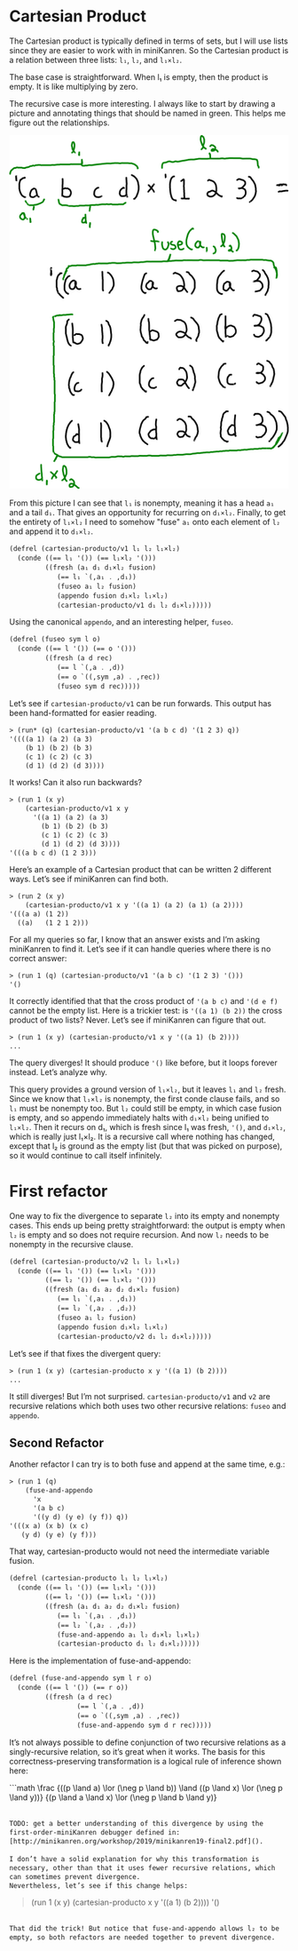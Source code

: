 # Cartesian Product

The Cartesian product is typically defined in terms of sets, but I will use lists since they are easier to work with in miniKanren. So the Cartesian product is a relation between three lists: `l₁`, `l₂`, and `l₁×l₂`.

The base case is straightforward. When l₁ is empty, then the product is empty. It is like multiplying by zero.

The recursive case is more interesting. I always like to start by drawing a picture and annotating things that should be named in green. This helps me figure out the relationships.

![Cartesian Product picture](img-cartesian-product.png)

From this picture I can see that `l₁` is nonempty, meaning it has a head `a₁` and a tail `d₁`. That gives an opportunity for recurring on `d₁×l₂`. Finally, to get the entirety of `l₁×l₂` I need to somehow "fuse" `a₁` onto each element of `l₂` and append it to `d₁×l₂`.

```scheme
(defrel (cartesian-producto/v1 l₁ l₂ l₁×l₂)
  (conde ((== l₁ '()) (== l₁×l₂ '()))
         ((fresh (a₁ d₁ d₁×l₂ fusion)
            (== l₁ `(,a₁ . ,d₁))
            (fuseo a₁ l₂ fusion)
            (appendo fusion d₁×l₂ l₁×l₂)
            (cartesian-producto/v1 d₁ l₂ d₁×l₂)))))
```

Using the canonical `appendo`, and an interesting helper, `fuseo`.

```scheme
(defrel (fuseo sym l o)
  (conde ((== l '()) (== o '()))
         ((fresh (a d rec)
            (== l `(,a . ,d))
            (== o `((,sym ,a) . ,rec))
            (fuseo sym d rec)))))
```

Let’s see if `cartesian-producto/v1` can be run forwards. This output has been hand-formatted for easier reading.

```
> (run* (q) (cartesian-producto/v1 '(a b c d) '(1 2 3) q))
'((((a 1) (a 2) (a 3)
    (b 1) (b 2) (b 3)
    (c 1) (c 2) (c 3)
    (d 1) (d 2) (d 3))))
```

It works! Can it also run backwards?

```
> (run 1 (x y)
    (cartesian-producto/v1 x y
      '((a 1) (a 2) (a 3)
        (b 1) (b 2) (b 3)
        (c 1) (c 2) (c 3)
        (d 1) (d 2) (d 3))))
'(((a b c d) (1 2 3)))
```

Here’s an example of a Cartesian product that can be written 2 different ways. Let’s see if miniKanren can find both.

```
> (run 2 (x y)
    (cartesian-producto/v1 x y '((a 1) (a 2) (a 1) (a 2))))
'(((a a) (1 2))
  ((a)   (1 2 1 2)))
```

For all my queries so far, I know that an answer exists and I’m asking miniKanren to find it. Let’s see if it can handle queries where there is no correct answer:

```
> (run 1 (q) (cartesian-producto/v1 '(a b c) '(1 2 3) '()))
'()
```

It correctly identified that that the cross product of `'(a b c)` and `'(d e f)` cannot be the empty list. Here is a trickier test: is `'((a 1) (b 2))` the cross product of two lists? Never. Let’s see if miniKanren can figure that out.

```
> (run 1 (x y) (cartesian-producto/v1 x y '((a 1) (b 2))))
...
```

The query diverges! It should produce `'()` like before, but it loops forever instead. Let’s analyze why.

This query provides a ground version of `l₁×l₂`, but it leaves `l₁` and `l₂` fresh. Since we know that `l₁×l₂` is nonempty, the first conde clause fails, and so `l₁` must be nonempty too. But `l₂` could still be empty, in which case fusion is empty, and so appendo immediately halts with `d₁×l₂` being unified to `l₁×l₂`. Then it recurs on d₁, which is fresh since l₁ was fresh, `'()`, and `d₁×l₂`, which is really just l₁×l₂. It is a recursive call where nothing has changed, except that l₂ is ground as the empty list (but that was picked on purpose), so it would continue to call itself infinitely.

# First refactor

One way to fix the divergence to separate `l₂` into its empty and nonempty cases. This ends up being pretty straightforward: the output is empty when `l₂` is empty and so does not require recursion. And now `l₂` needs to be nonempty in the recursive clause.

```scheme
(defrel (cartesian-producto/v2 l₁ l₂ l₁×l₂)
  (conde ((== l₁ '()) (== l₁×l₂ '()))
         ((== l₂ '()) (== l₁×l₂ '()))
         ((fresh (a₁ d₁ a₂ d₂ d₁×l₂ fusion)
            (== l₁ `(,a₁ . ,d₁))
            (== l₂ `(,a₂ . ,d₂))
            (fuseo a₁ l₂ fusion)
            (appendo fusion d₁×l₂ l₁×l₂)
            (cartesian-producto/v2 d₁ l₂ d₁×l₂)))))
```

Let’s see if that fixes the divergent query:

```
> (run 1 (x y) (cartesian-producto x y '((a 1) (b 2))))
...
```

It still diverges! But I’m not surprised. `cartesian-producto/v1` and `v2` are recursive relations which both uses two other recursive relations: `fuseo` and `appendo`.

## Second Refactor
Another refactor I can try is to both fuse and append at the same time, e.g.:

```
> (run 1 (q)
    (fuse-and-appendo
      'x
      '(a b c)
      '((y d) (y e) (y f)) q))
'(((x a) (x b) (x c)
   (y d) (y e) (y f)))
```
That way, cartesian-producto would not need the intermediate variable fusion.

```scheme
(defrel (cartesian-producto l₁ l₂ l₁×l₂)
  (conde ((== l₁ '()) (== l₁×l₂ '()))
         ((== l₂ '()) (== l₁×l₂ '()))
         ((fresh (a₁ d₁ a₂ d₂ d₁×l₂ fusion)
            (== l₁ `(,a₁ . ,d₁))
            (== l₂ `(,a₂ . ,d₂))
            (fuse-and-appendo a₁ l₂ d₁×l₂ l₁×l₂)
            (cartesian-producto d₁ l₂ d₁×l₂)))))
```

Here is the implementation of fuse-and-appendo:

```scheme
(defrel (fuse-and-appendo sym l r o)
  (conde ((== l '()) (== r o))
         ((fresh (a d rec)
                 (== l `(,a . ,d))
                 (== o `((,sym ,a) . ,rec))
                 (fuse-and-appendo sym d r rec)))))
```

It’s not always possible to define conjunction of two recursive relations as a singly-recursive relation, so it’s great when it works. The basis for this correctness-preserving transformation is a logical rule of inference shown here:

​```math
\frac
    {((p \land a) \lor (\neg p \land b)) \land ((p \land x) \lor (\neg p \land y))}
    {(p \land a \land x) \lor (\neg p \land b \land y)}
```

TODO: get a better understanding of this divergence by using the first-order-miniKanren debugger defined in: [http://minikanren.org/workshop/2019/minikanren19-final2.pdf]().

I don’t have a solid explanation for why this transformation is necessary, other than that it uses fewer recursive relations, which can sometimes prevent divergence.
Nevertheless, let’s see if this change helps:

```
> (run 1 (x y) (cartesian-producto x y '((a 1) (b 2))))
'()
```

That did the trick! But notice that fuse-and-appendo allows l₂ to be empty, so both refactors are needed together to prevent divergence.